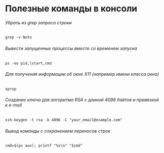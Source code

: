 # Полезные команды в консоли

###### Убрать из grep запроса строки
`grep -v Noto`

###### Вывести запущенные процессы вместе со временем запуска
`ps -eo pid,lstart,cmd`

###### Для получения информации об окне X11 (например имени класса окна) 
`xprop`

###### Создание ключа для алгоритма RSA с длиной 4096 байтов и привязкой к e-mail
`ssh-keygen -t rsa -b 4096 -C "your_email@example.com"`

###### Вывод команды с сохранением переносов строк
`cmd=$(ps aux); printf "%s\n" "$cmd"`

